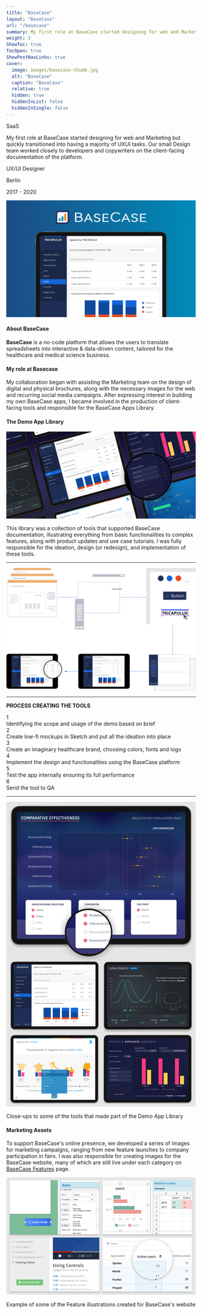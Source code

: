```yaml
---
title: "BaseCase"
layout: "BaseCase"
url: "/basecase"
summary: My first role at BaseCase started designing for web and Marketing but quickly transitioned into having a majority of UXUI tasks. Our small Design team worked closely to developers and copywriters on the client-facing documentation of the platform.
weight: 3
ShowToc: true
TocOpen: true
ShowPostNavLinks: true
cover:
  image: images/basecase-thumb.jpg
  alt: "BaseCase"
  caption: "BaseCase"
  relative: true
  hidden: true
  hiddenInList: false
  hiddenInSingle: false
---
```


<div class="intro-info">

<span class="tag orange text-orange">SaaS</span>

<p class="intro-description">My first role at BaseCase started designing for web and Marketing but quickly transitioned into having a majority of UXUI tasks. Our small Design team worked closely to developers and copywriters on the client-facing documentation of the platform.</p>
  <div class="intro-details-wrapper">
    <p class="intro-details no-margin-bottom"><span class="fi" style="background-image: url(images/mouse.svg)"></span> UX/UI Designer</p>
    <p class="intro-details no-margin-bottom"><span class="fi" style="background-image: url(images/location.svg)"></span> Berlin</p>
    <p class="intro-details no-margin-bottom"><span class="fi" style="background-image: url(images/calendar.svg)"></span> 2017 - 2020</p>

  </div>

</div>

![BaseCase](images/basecase-intro.jpg)

#### About BaseCase

**BaseCase** is a no-code platform that allows the users to translate spreadsheets into interactive & data-driven content, tailored for the healthcare and medical science business.

#### My role at Basecase

My collaboration began with assisting the Marketing team on the design of digital and physical brochures, along with the necessary images for the web and recurring social media campaigns. After expressing interest in building my own BaseCase apps, I became involved in the production of client-facing tools and responsible for the BaseCase Apps Library.

#### The Demo App Library

<a href="images/demo-apps.jpg" class="lightbox">
  <img src="images/demo-apps.jpg" alt="BaseCase Demo Apps Library">
</a>

This library was a collection of tools that supported BaseCase documentation, illustrating everything from basic functionalities to complex features, along with product updates and use case tutorials. I was fully responsible for the ideation, design (or redesign), and implementation of these tools.

<hr>

<a href="images/bc-demo-apps-brief.svg" class="lightbox">
  <img src="images/bc-demo-apps-brief.svg" alt="BaseCase Demo Apps Brief">
</a>

<hr>

<strong style="text-transform: uppercase">Process creating the tools</strong>

<div class="numbering">
  <div class="numbers">1</div><span class="numbers-label">Identifying the scope and usage of the demo based on brief</span>
</div>
<div class="numbering">
  <div class="numbers">2</div><span class="numbers-label">Create low-fi mockups in Sketch and put all the ideation into place</span>
</div>
<div class="numbering">
  <div class="numbers">3</div><span class="numbers-label">Create an imaginary healthcare brand, choosing colors, fonts and logo</span>
</div>
<div class="numbering">
  <div class="numbers">4</div><span class="numbers-label">Implement the design and functionalities using the BaseCase platform</span>
</div>
<div class="numbering">
  <div class="numbers">5</div><span class="numbers-label">Test the app internally ensuring its full performance</span>
</div>
<div class="numbering">
  <div class="numbers">6</div><span class="numbers-label">Send the tool to QA</span>
</div>

<hr>

<a href="images/basecase-detailed-demo.png" class="lightbox">
  <img src="images/basecase-detailed-demo.png" alt="Basecase Demo Apps">
</a>

<p class="photo-footnote">Close-ups to some of the tools that made part of the Demo App Library</p>

#### Marketing Assets

To support BaseCase's online presence, we developed a series of images for marketing campaigns, ranging from new feature launches to company participation in fairs. I was also responsible for creating images for the BaseCase website, many of which are still live under each category on <a href="https://basecase.com/features" target="_blank">BaseCase Features<span class="fi" style="background-image: url(images/ext-link.svg)"></span></a> page.

<a href="images/basecase-features.png" class="lightbox">
  <img src="images/basecase-features.png" alt="BaseCase Features">
</a>

<p class="photo-footnote">Example of some of the Feature illustrations created for BaseCase's website</p>
